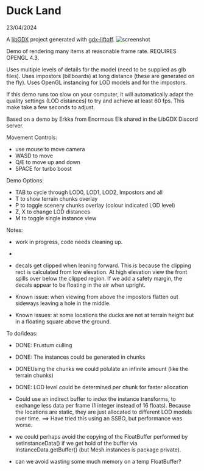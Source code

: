 # Duck Land
23/04/2024

A [libGDX](https://libgdx.com/) project generated with [gdx-liftoff](https://github.com/tommyettinger/gdx-liftoff).
![screenshot](https://github.com/MonstrousSoftware/Duck-Land/assets/49096535/928ce604-b8cb-4ca6-8402-e4d5f1b700f0)

Demo of rendering many items at reasonable frame rate.
REQUIRES OPENGL 4.3.

Uses multiple levels of details for the model (need to be supplied as glb files). 
Uses impostors (billboards) at long distance (these are generated on the fly).
Uses OpenGL instancing for LOD models and for the impostors.


If this demo runs too slow on your computer, it will automatically adapt the quality settings (LOD distances) to try and achieve at least 60 fps.
This make take a few seconds to adjust.

Based on a demo by Erkka from Enormous Elk shared in the LibGDX Discord server.


Movement Controls:
- use mouse to move camera
- WASD to move
- Q/E to move up and down
- SPACE for turbo boost

Demo Options:
- TAB to cycle through LOD0, LOD1, LOD2, Impostors and all
- T to show terrain chunks overlay
- P to toggle scenery chunks overlay (colour indicated LOD level)
- Z, X to change LOD distances
- M to toggle single instance view








Notes:
- work in progress, code needs cleaning up.
- 
- decals get clipped when leaning forward.  This is because the clipping rect is calculated from low elevation. At high elevation view the front spills over
 below the clipped region.  If we add a safety margin, the decals appear to be floating in the air when upright.

- Known issue: when viewing from above the impostors flatten out sideways leaving a hole in the middle.
- Known issues: at some locations the ducks are not at terrain height but in a floating square above the ground.

To do/ideas:
- DONE:  Frustum culling 

- DONE: The instances could be generated in chunks 
- DONEUsing the chunks we could polulate an infinite amount (like the terrain chunks)
- DONE: LOD level could be determined per chunk for faster allocation
- Could use an indirect buffer to index the instance transforms, to exchange less data per frame (1 integer instead of 16 floats).  Because the locations are static, they are just allocated
to different LOD models over time.  ==> Have tried this using an SSBO, but performance was worse.

- we could perhaps avoid the copying of the FloatBuffer performed by setInstanceData() if we get hold of the buffer via InstanceData.getBuffer() (but Mesh.instances is package private).
- can we avoid wasting some much memory on a temp FloatBuffer?


